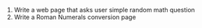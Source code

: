 1. Write a web page that asks user simple random math question
2. Write a Roman Numerals conversion page
